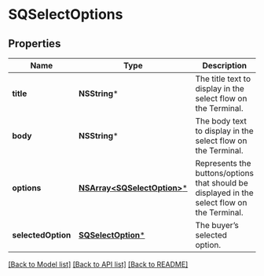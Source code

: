 # SQSelectOptions

## Properties
Name | Type | Description | Notes
------------ | ------------- | ------------- | -------------
**title** | **NSString*** | The title text to display in the select flow on the Terminal. | 
**body** | **NSString*** | The body text to display in the select flow on the Terminal. | 
**options** | [**NSArray&lt;SQSelectOption&gt;***](SQSelectOption.md) | Represents the buttons/options that should be displayed in the select flow on the Terminal. | 
**selectedOption** | [**SQSelectOption***](SQSelectOption.md) | The buyer’s selected option. | [optional] 

[[Back to Model list]](../README.md#documentation-for-models) [[Back to API list]](../README.md#documentation-for-api-endpoints) [[Back to README]](../README.md)


